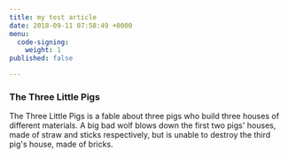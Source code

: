 ```yaml
---
title: my test article
date: 2018-09-11 07:58:49 +0000
menu:
  code-signing:
    weight: 1
published: false

---
```

### The Three Little Pigs 

The Three Little Pigs is a fable about three pigs who build three houses of different materials. A big bad wolf blows down the first two pigs' houses, made of straw and sticks respectively, but is unable to destroy the third pig's house, made of bricks.